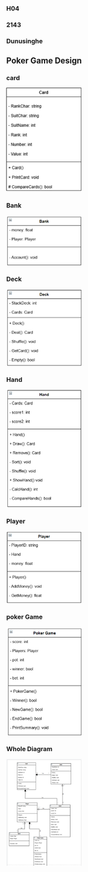<!--

.##.....##...#####...##.......
.##.....##..##...##..##....##.
.##.....##.##.....##.##....##.
.#########.##.....##.##....##.
.##.....##.##.....##.#########
.##.....##..##...##........##.
.##.....##...#####.........##.

..#######.....##...##.........#######.
.##.....##..####...##....##..##.....##
........##....##...##....##.........##
..#######.....##...##....##...#######.
.##...........##...#########........##
.##...........##.........##..##.....##
.#########..######.......##...#######.

.########..##.....##.##....##.##.....##..######..####.##....##..######...##.....##.########
.##.....##.##.....##.###...##.##.....##.##....##..##..###...##.##....##..##.....##.##......
.##.....##.##.....##.####..##.##.....##.##........##..####..##.##........##.....##.##......
.##.....##.##.....##.##.##.##.##.....##..######...##..##.##.##.##...####.#########.######..
.##.....##.##.....##.##..####.##.....##.......##..##..##..####.##....##..##.....##.##......
.##.....##.##.....##.##...###.##.....##.##....##..##..##...###.##....##..##.....##.##......
.########...#######..##....##..#######...######..####.##....##..######...##.....##.########  


-->



### H04

### 2143

### Dunusinghe


## Poker Game Design

### card 

<img src="https://github.com/duland94/2143-OOP-dunusinghe/blob/master/Assignments/H04/images/Card.png" width="200">

### Bank

<img src="https://github.com/duland94/2143-OOP-dunusinghe/blob/master/Assignments/H04/images/Bank.png" width="200">

### Deck

<img src="https://github.com/duland94/2143-OOP-dunusinghe/blob/master/Assignments/H04/images/Deck.png" width="200">

### Hand

<img src="https://github.com/duland94/2143-OOP-dunusinghe/blob/master/Assignments/H04/images/Hand.png" width="200">

### Player

<img src="https://github.com/duland94/2143-OOP-dunusinghe/blob/master/Assignments/H04/images/Player.png" width="200">

### poker Game

<img src="https://github.com/duland94/2143-OOP-dunusinghe/blob/master/Assignments/H04/images/Poker%2520Game.png" width="200">

### Whole Diagram

<img src="https://github.com/duland94/2143-OOP-dunusinghe/blob/master/Assignments/H04/images/WholeDiagram.png" width="200">



